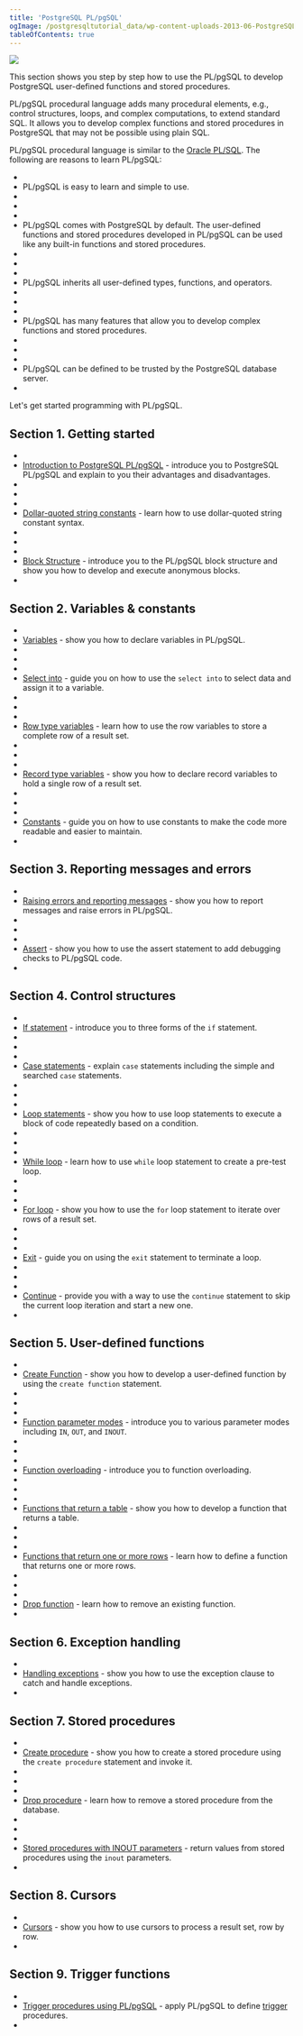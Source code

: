 ```yaml
---
title: 'PostgreSQL PL/pgSQL'
ogImage: /postgresqltutorial_data/wp-content-uploads-2013-06-PostgreSQL-Stored-Procedure.png
tableOfContents: true
---
```



![](/postgresqltutorial_data/wp-content-uploads-2013-06-PostgreSQL-Stored-Procedure.png)





This section shows you step by step how to use the PL/pgSQL to develop PostgreSQL user-defined functions and stored procedures.





PL/pgSQL procedural language adds many procedural elements, e.g., control structures, loops, and complex computations, to extend standard SQL. It allows you to develop complex functions and stored procedures in PostgreSQL that may not be possible using plain SQL.





PL/pgSQL procedural language is similar to the [Oracle PL/SQL](https://www.oracletutorial.com/plsql-tutorial/). The following are reasons to learn PL/pgSQL:





- 
- PL/pgSQL is easy to learn and simple to use.
- 
-
- 
- PL/pgSQL comes with PostgreSQL by default. The user-defined functions and stored procedures developed in PL/pgSQL can be used like any built-in functions and stored procedures.
- 
-
- 
- PL/pgSQL inherits all user-defined types, functions, and operators.
- 
-
- 
- PL/pgSQL has many features that allow you to develop complex functions and stored procedures.
- 
-
- 
- PL/pgSQL can be defined to be trusted by the PostgreSQL database server.
- 





Let's get started programming with PL/pgSQL.







## Section 1. Getting started





- 
- [Introduction to PostgreSQL PL/pgSQL](https://www.postgresqltutorial.com/postgresql-plpgsql/introduction-to-postgresql-stored-procedures/) - introduce you to PostgreSQL PL/pgSQL and explain to you their advantages and disadvantages.
- 
-
- 
- [Dollar-quoted string constants](https://www.postgresqltutorial.com/postgresql-plpgsql/dollar-quoted-string-constants/) - learn how to use dollar-quoted string constant syntax.
- 
-
- 
- [Block Structure](https://www.postgresqltutorial.com/postgresql-plpgsql/plpgsql-block-structure/) - introduce you to the PL/pgSQL block structure and show you how to develop and execute anonymous blocks.
- 









## Section 2. Variables & constants





- 
- [Variables](https://www.postgresqltutorial.com/postgresql-plpgsql/plpgsql-variables/) - show you how to declare variables in PL/pgSQL.
- 
-
- 
- [Select into](https://www.postgresqltutorial.com/postgresql-plpgsql/pl-pgsql-select-into/) - guide you on how to use the `select into` to select data and assign it to a variable.
- 
-
- 
- [Row type variables](https://www.postgresqltutorial.com/postgresql-plpgsql/pl-pgsql-row-types/) - learn how to use the row variables to store a complete row of a result set.
- 
-
- 
- [Record type variables](https://www.postgresqltutorial.com/postgresql-plpgsql/plpgsql-record-types/) - show you how to declare record variables to hold a single row of a result set.
- 
-
- 
- [Constants](https://www.postgresqltutorial.com/postgresql-plpgsql/plpgsql-constants/) - guide you on how to use constants to make the code more readable and easier to maintain.
- 









## Section 3. Reporting messages and errors





- 
- [Raising errors and reporting messages](https://www.postgresqltutorial.com/postgresql-plpgsql/plpgsql-errors-messages/) - show you how to report messages and raise errors in PL/pgSQL.
- 
-
- 
- [Assert](https://www.postgresqltutorial.com/postgresql-plpgsql/pl-pgsql-assert/) - show you how to use the assert statement to add debugging checks to PL/pgSQL code.
- 









## Section 4. Control structures





- 
- [If statement](https://www.postgresqltutorial.com/postgresql-plpgsql/plpgsql-if-else-statements/) - introduce you to three forms of the `if` statement.
- 
-
- 
- [Case statements](https://www.postgresqltutorial.com/postgresql-plpgsql/plpgsql-case-statement/) - explain `case` statements including the simple and searched `case` statements.
- 
-
- 
- [Loop statements](https://www.postgresqltutorial.com/postgresql-plpgsql/plpgsql-loop-statements/) - show you how to use loop statements to execute a block of code repeatedly based on a condition.
- 
-
- 
- [While loop](https://www.postgresqltutorial.com/postgresql-plpgsql/pl-pgsql-while-loop/) - learn how to use `while` loop statement to create a pre-test loop.
- 
-
- 
- [For loop](https://www.postgresqltutorial.com/postgresql-plpgsql/plpgsql-for-loop/) - show you how to use the `for` loop statement to iterate over rows of a result set.
- 
-
- 
- [Exit](https://www.postgresqltutorial.com/postgresql-plpgsql/plpgsql-exit/) - guide you on using the `exit` statement to terminate a loop.
- 
-
- 
- [Continue](https://www.postgresqltutorial.com/postgresql-plpgsql/pl-pgsql-continue/) - provide you with a way to use the `continue` statement to skip the current loop iteration and start a new one.
- 









## Section 5. User-defined functions





- 
- [Create Function](https://www.postgresqltutorial.com/postgresql-plpgsql/postgresql-create-function/) - show you how to develop a user-defined function by using the `create function` statement.
- 
-
- 
- [Function parameter modes](https://www.postgresqltutorial.com/postgresql-plpgsql/plpgsql-function-parameters/) - introduce you to various parameter modes including `IN`, `OUT`, and `INOUT`.
- 
-
- 
- [Function overloading](https://www.postgresqltutorial.com/postgresql-plpgsql/plpgsql-function-overloading/) - introduce you to function overloading.
- 
-
- 
- [Functions that return a table](https://www.postgresqltutorial.com/postgresql-plpgsql/plpgsql-function-returns-a-table/) - show you how to develop a function that returns a table.
- 
-
- 
- [Functions that return one or more rows](https://www.postgresqltutorial.com/postgresql-plpgsql/plpgsql-returns-setof/) - learn how to define a function that returns one or more rows.
- 
-
- 
- [Drop function](https://www.postgresqltutorial.com/postgresql-plpgsql/postgresql-drop-function/) - learn how to remove an existing function.
- 









## Section 6. Exception handling





- 
- [Handling exceptions](https://www.postgresqltutorial.com/postgresql-plpgsql/postgresql-exception/) - show you how to use the exception clause to catch and handle exceptions.
- 









## Section 7. Stored procedures





- 
- [Create procedure](https://www.postgresqltutorial.com/postgresql-plpgsql/postgresql-create-procedure/) - show you how to create a stored procedure using the `create procedure` statement and invoke it.
- 
-
- 
- [Drop procedure](https://www.postgresqltutorial.com/postgresql-plpgsql/postgresql-drop-procedure/) - learn how to remove a stored procedure from the database.
- 
-
- 
- [Stored procedures with INOUT parameters](https://www.postgresqltutorial.com/postgresql-plpgsql/postgresql-stored-procedure-with-inout-parameters/) - return values from stored procedures using the `inout` parameters.
- 









## Section 8. Cursors





- 
- [Cursors](https://www.postgresqltutorial.com/postgresql-plpgsql/plpgsql-cursor/) - show you how to use cursors to process a result set, row by row.
- 









## Section 9. Trigger functions





- 
- [Trigger procedures using PL/pgSQL](https://www.postgresqltutorial.com/postgresql-triggers/) - apply PL/pgSQL to define [trigger](https://www.postgresqltutorial.com/postgresql-triggers/) procedures.
- 




